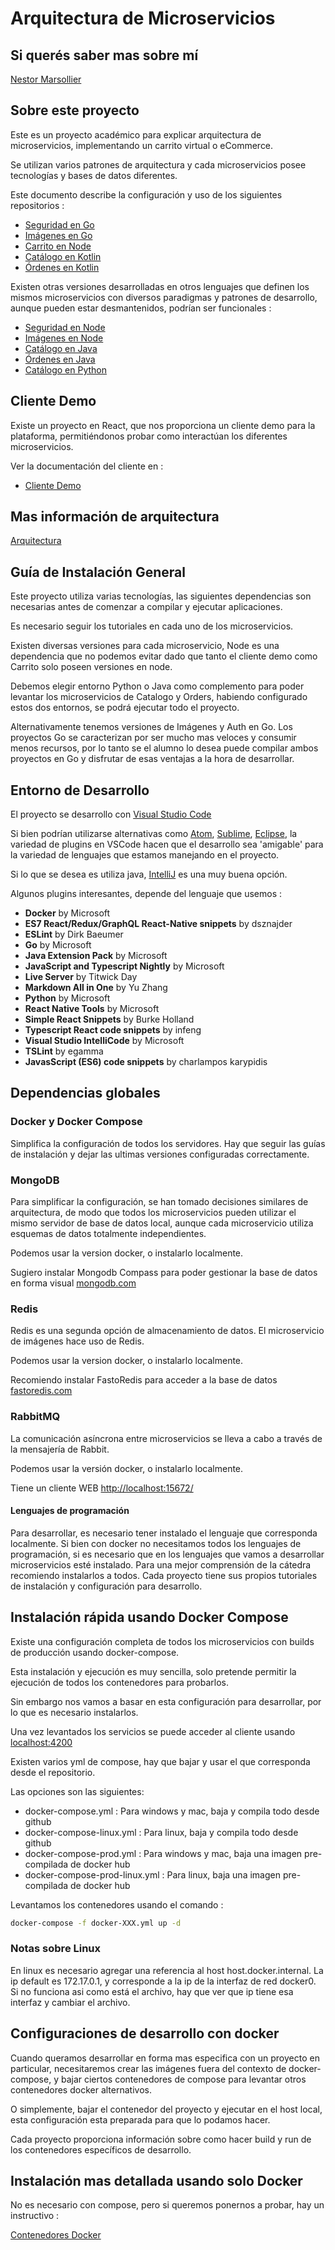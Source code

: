 # Arquitectura de Microservicios

## Si querés saber mas sobre mí

[Nestor Marsollier](https://github.com/nmarsollier/profile)

## Sobre este proyecto

Este es un proyecto académico para explicar arquitectura de microservicios, implementando un carrito virtual o eCommerce.

Se utilizan varios patrones de arquitectura y cada microservicios posee tecnologías y bases de datos diferentes.

Este documento describe la configuración y uso de los siguientes repositorios :

- [Seguridad en Go](https://github.com/nmarsollier/authgo)
- [Imágenes en Go](https://github.com/nmarsollier/imagego)
- [Carrito en Node](https://github.com/nmarsollier/ecommerce_cart_node)
- [Catálogo en Kotlin](https://github.com/nmarsollier/ecommerce_catalog_kotlin)
- [Órdenes en Kotlin](https://github.com/nmarsollier/ecommerce_order_kotlin)

Existen otras versiones desarrolladas en otros lenguajes que definen los mismos microservicios con diversos paradigmas y patrones de desarrollo, aunque pueden estar desmantenidos, podrían ser funcionales :

- [Seguridad en Node](https://github.com/nmarsollier/ecommerce_auth_node)
- [Imágenes en Node](https://github.com/nmarsollier/ecommerce_image_node)
- [Catálogo en Java](https://github.com/nmarsollier/ecommerce_catalog_java)
- [Órdenes en Java](https://github.com/nmarsollier/ecommerce_order_java)
- [Catálogo en Python](https://github.com/nmarsollier/ecommerce_catalog_python)

## Cliente Demo

Existe un proyecto en React, que nos proporciona un cliente demo para la plataforma, permitiéndonos probar como interactúan los diferentes microservicios.

Ver la documentación del cliente en :

- [Cliente Demo](https://github.com/nmarsollier/ecommerce_api_client_react)

## Mas información de arquitectura

[Arquitectura](ARCHITECTURE.md)

## Guía de Instalación General

Este proyecto utiliza varias tecnologías, las siguientes dependencias son necesarias antes de comenzar a compilar y ejecutar aplicaciones.

Es necesario seguir los tutoriales en cada uno de los microservicios.

Existen diversas versiones para cada microservicio, Node es una dependencia que no podemos evitar dado que tanto el cliente demo como Carrito solo poseen versiones en node.

Debemos elegir entorno Python o Java como complemento para poder levantar los microservicios de Catalogo y Orders, habiendo configurado estos dos entornos, se podrá ejecutar todo el proyecto.

Alternativamente tenemos versiones de Imágenes y Auth en Go. Los proyectos Go se caracterizan por ser mucho mas veloces y consumir menos recursos, por lo tanto se el alumno lo desea puede compilar ambos proyectos en Go y disfrutar de esas ventajas a la hora de desarrollar.

## Entorno de Desarrollo

El proyecto se desarrollo con [Visual Studio Code](https://code.visualstudio.com/download)

Si bien podrían utilizarse alternativas como [Atom](https://atom.io/), [Sublime](https://www.sublimetext.com/download), [Eclipse](http://www.eclipse.org/downloads/), la variedad de plugins en VSCode hacen que el desarrollo sea 'amigable' para la variedad de lenguajes que estamos manejando en el proyecto.

Si lo que se desea es utiliza java, [IntelliJ](https://www.jetbrains.com/idea/) es una muy buena opción.

Algunos plugins interesantes, depende del lenguaje que usemos :

- __Docker__ by Microsoft
- __ES7 React/Redux/GraphQL React-Native snippets__ by dsznajder
- __ESLint__ by Dirk Baeumer
- __Go__ by Microsoft
- __Java Extension Pack__ by Microsoft
- __JavaScript and Typescript Nightly__ by Microsoft
- __Live Server__ by Titwick Day
- __Markdown All in One__ by Yu Zhang
- __Python__ by Microsoft
- __React Native Tools__ by Microsoft
- __Simple React Snippets__ by Burke Holland
- __Typescript React code snippets__ by infeng
- __Visual Studio IntelliCode__ by Microsoft
- __TSLint__ by egamma
- __JavasScript (ES6) code snippets__ by charlampos karypidis

## Dependencias globales

### Docker y Docker Compose

Simplifica la configuración de todos los servidores. Hay que seguir las guías de instalación y dejar las ultimas versiones configuradas correctamente.

### MongoDB

Para simplificar la configuración, se han tomado decisiones similares de arquitectura, de modo que todos los microservicios pueden utilizar el mismo servidor de base de datos local, aunque cada microservicio utiliza esquemas de datos totalmente independientes.

Podemos usar la version docker, o instalarlo localmente.

Sugiero instalar Mongodb Compass para poder gestionar la base de datos en forma visual [mongodb.com](https://www.mongodb.com/products/compass)

### Redis

Redis es una segunda opción de almacenamiento de datos. El microservicio de imágenes hace uso de Redis.

Podemos usar la version docker, o instalarlo localmente.

Recomiendo instalar FastoRedis para acceder a la base de datos [fastoredis.com](https://fastoredis.com/)

### RabbitMQ

La comunicación asíncrona entre microservicios se lleva a cabo a través de la mensajería de Rabbit.

Podemos usar la versión docker, o instalarlo localmente.

Tiene un cliente WEB [http://localhost:15672/](http://localhost:15672/)

#### Lenguajes de programación

Para desarrollar, es necesario tener instalado el lenguaje que corresponda localmente.
Si bien con docker no necesitamos todos los lenguajes de programación, si es necesario que en los lenguajes que vamos a desarrollar microservicios esté instalado.
Para una mejor comprensión de la cátedra recomiendo instalarlos a todos.
Cada proyecto tiene sus propios tutoriales de instalación y configuración para desarrollo.

## Instalación rápida usando Docker Compose

Existe una configuración completa de todos los microservicios con builds de producción usando docker-compose.

Esta instalación y ejecución es muy sencilla, solo pretende permitir la ejecución de todos los contenedores para probarlos.

Sin embargo nos vamos a basar en esta configuración para desarrollar, por lo que es necesario instalarlos.

Una vez levantados los servicios se puede acceder al cliente usando [localhost:4200](http://localhost:4200)

Existen varios yml de compose, hay que bajar y usar el que corresponda desde el repositorio.

Las opciones son las siguientes:

- docker-compose.yml : Para windows y mac, baja y compila todo desde github
- docker-compose-linux.yml : Para linux, baja y compila todo desde github
- docker-compose-prod.yml : Para windows y mac, baja una imagen pre-compilada de docker hub
- docker-compose-prod-linux.yml : Para linux, baja una imagen pre-compilada de docker hub

Levantamos los contenedores usando el comando :

```bash
docker-compose -f docker-XXX.yml up -d
```

### Notas sobre Linux

En linux es necesario agregar una referencia al host host.docker.internal.
La ip default es 172.17.0.1, y corresponde a la ip de la interfaz de red docker0.
Si no funciona asi como está el archivo, hay que ver que ip tiene esa interfaz y cambiar el archivo.

## Configuraciones de desarrollo con docker

Cuando queramos desarrollar en forma mas especifica con un proyecto en particular, necesitaremos crear las imágenes fuera del contexto de docker-compose, y bajar ciertos contenedores de compose para levantar otros contenedores docker alternativos.

O simplemente, bajar el contenedor del proyecto y ejecutar en el host local, esta configuración esta preparada para que lo podamos hacer.

Cada proyecto proporciona información sobre como hacer build y run de los contenedores específicos de desarrollo.

## Instalación mas detallada usando solo Docker

No es necesario con compose, pero si queremos ponernos a probar, hay un instructivo :

[Contenedores Docker](README-DOCKER.md)
